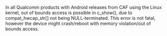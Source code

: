 In all Qualcomm products with Android releases from CAF using the Linux kernel, out of bounds access is possible in c_show(), due to compat_hwcap_str[] not being NULL-terminated. This error is not fatal, however the device might crash/reboot with memory violation/out of bounds access.